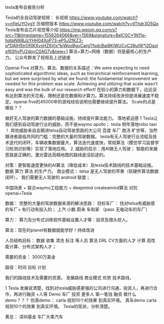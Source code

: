 
tesla发布会报告分析  


Tesla的全自动驾驶视频：
 长视频 https://www.youtube.com/watch?v=nfIelJYOygY    压缩短版本 https://www.youtube.com/watch?v=tlThdr3O5Qo 
Tesla发布会芯片视觉等介绍
https://mp.weixin.qq.com/s?src=11&timestamp=1556264066&ver=1569&signature=8elC0C*1N11q-hqtpN9IBJzYHH04XoP73-eP5JZfKZ3-q*DAlH5trOfiIKXvxHZItVjx*kiWooBgvCargTfsdcBai8KjWUCvC39uIW*j2Dsolsf6SfjvPU2doyC0AG7v&new=1
算法+算力+网络（数据）将是最核心的生产力。
公众号群发了视频及上述链接

Openai Five 对算力、算法、数据的关系描述：We were expecting to need sophisticated algorithmic ideas, such as hierarchical reinforcement learning, but we were surprised by what we found: the fundamental improvement we needed for this problem was scale. Achieving and utilizing that scale wasn’t easy and was the bulk of our research effort!
在较小的算力和数据下，远远没有达到算法的天花板，限制还是在数据和计算力。算法持续改进但是进展速度不稳定。openai five的45000年的游戏经验说明也需要继续提升算法。
Scale的点是哪些？？

做好无人驾驶的算力数据的基础设施，持续提升算法能力。
落地紧迫感
1 Tesla让我们感到自动驾驶行业的威胁，而不是waymo apollo； tesla 明年落地robo taxi ！
其他威胁来自会跟进telsa自动驾驶思路的大公司 百度 车厂  商汤 旷世等，当然跟进者面临共同的门槛：完整的大量的驾驶数据。
tesla有无人驾驶行业流程及技术迭代的闭环，车辆收集数据量大，算法迭代速度快，常规算法（模仿学习监督学习检测识别等）实现了落地应用。
2. 威胁的启示：用AI做无人驾驶； 智能的发展思路是正确的，激光雷达高精地图的路线是没前途的。


对策：更智能速度更快的AI算法（降低成本）及tesla技术路线的技术基础设施。    数据 算力 算法 的生产力。
商业模式：  telsa 是无人驾驶的苹果（软硬件算法数据闭环），  我们需要无人驾驶的 android 联盟；

中国场景 + 联合waymo工程能力  + deepmind createamind算法  对抗 openai+Tesla 

数据： 完整的大量的驾驶数据来源的解决思路：
目标车厂：   找对telsa有威胁感的车厂+ 有行动有投入的； 上汽  小鹏  蔚来  车和家 （pass 无电动车的车厂）

算力： 算力及分布式训练软件基础设置人才等：投资及猎头挖人。

算法：现在的planet有数据就能学好！持续改进

人员结构目标：
数据  收集 清洗 标注 等人员
算法  DRL CV方面的人才
计算  高性能计算、分布式架构人才；

需要的资金：
3000万美金

路径：时间 目标 计划    

我们的路线技术及需要的资源。  发展路线 商业模式 优势  技术路线，

1  Tesla 发展说清楚，找到对tesla威胁感更强的公司进行沟通，投资人，再进行合作，再进行融资 +人等    Demo 车厂  投资  更多人
第一笔钱 融资 做什么demo？？？
仿真demo：    carla 规则10个的效果 到真实环境。
真车demo      carla 规则10个的效果 到真实环境。
Tesla的现状，分析清楚。 

   黄总：    深圳基金  车厂大乘汽车